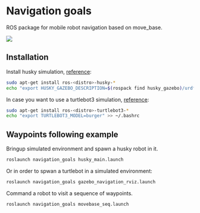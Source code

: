 # Navigation goals
ROS package for mobile robot navigation based on move_base.

<img src="https://github.com/RuslanAgishev/navigation_goals/blob/master/figures/husky_example.png"/>

## Installation
Install husky simulation, [reference](http://wiki.ros.org/husky_navigation/Tutorials):
```bash
sudo apt-get install ros-<distro>-husky-*
echo "export HUSKY_GAZEBO_DESCRIPTION=$(rospack find husky_gazebo)/urdf/description.gazebo.xacro" >> ~/.bashrc
```

In case you want to use a turtlebot3 simulation, [reference](https://hotblackrobotics.github.io/en/blog/2018/01/29/seq-goals-py/):
```bash
sudo apt-get install ros-<distro>-turtlebot3-*
echo "export TURTLEBOT3_MODEL=burger" >> ~/.bashrc
```

## Waypoints following example
Bringup simulated environment and spawn a husky robot in it.
```bash
roslaunch navigation_goals husky_main.launch
```
Or in order to spwan a turtlebot in a simulated environment:
```bash
roslaunch navigation_goals gazebo_navigation_rviz.launch
```
Command a robot to visit a sequence of waypoints.
```bash
roslaunch navigation_goals movebase_seq.launch
```
